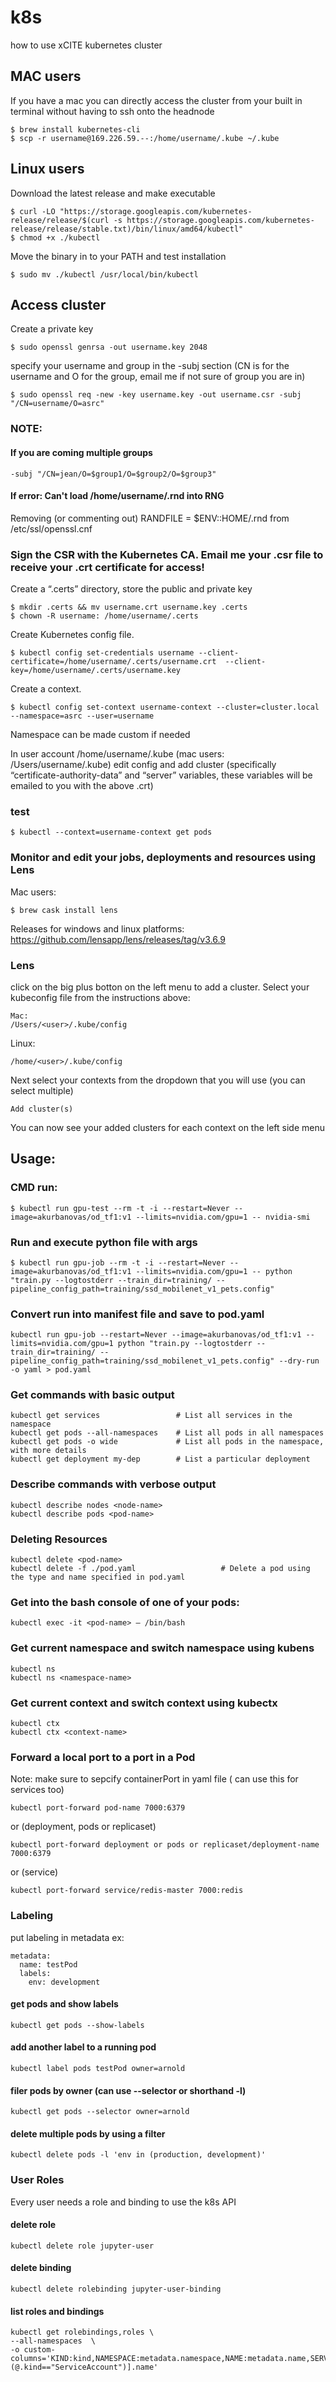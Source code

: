 # k8s
how to use xCITE kubernetes cluster 

## MAC users
If you have a mac you can directly access the cluster from your built in terminal without having to ssh onto the headnode
```
$ brew install kubernetes-cli
$ scp -r username@169.226.59.--:/home/username/.kube ~/.kube
```

## Linux users
Download the latest release and make executable
```
$ curl -LO "https://storage.googleapis.com/kubernetes-release/release/$(curl -s https://storage.googleapis.com/kubernetes-release/release/stable.txt)/bin/linux/amd64/kubectl"
$ chmod +x ./kubectl
```
Move the binary in to your PATH and test installation
```
$ sudo mv ./kubectl /usr/local/bin/kubectl
```

## Access cluster
Create a private key 
```
$ sudo openssl genrsa -out username.key 2048
```
specify your username and group in the -subj section (CN is for the username and O for the group, email me if not sure of group you are in)
```
$ sudo openssl req -new -key username.key -out username.csr -subj "/CN=username/O=asrc"
```
### NOTE:
#### If you are coming multiple groups
``` 
-subj "/CN=jean/O=$group1/O=$group2/O=$group3" 
```
#### If error: Can't load /home/username/.rnd into RNG
Removing (or commenting out) RANDFILE = $ENV::HOME/.rnd from /etc/ssl/openssl.cnf

### Sign the CSR with the Kubernetes CA. Email me your .csr file to receive your .crt certificate for access!

Create a “.certs” directory, store the public and private key
```
$ mkdir .certs && mv username.crt username.key .certs
$ chown -R username: /home/username/.certs
```
Create Kubernetes config file.
```
$ kubectl config set-credentials username --client-certificate=/home/username/.certs/username.crt  --client-key=/home/username/.certs/username.key
```
Create a context.
```
$ kubectl config set-context username-context --cluster=cluster.local --namespace=asrc --user=username
```
Namespace can be made custom if needed

In user account /home/username/.kube (mac users: /Users/username/.kube) edit config and add cluster (specifically “certificate-authority-data” and “server” variables, these variables will be emailed to you with the above .crt)

### test
```
$ kubectl --context=username-context get pods
```

### Monitor and edit your jobs, deployments and resources using Lens
Mac users:
```
$ brew cask install lens
```
Releases for windows and linux platforms: 
https://github.com/lensapp/lens/releases/tag/v3.6.9

### Lens
click on the big plus botton on the left menu to add a cluster. Select your kubeconfig file from the instructions above:
```
Mac:
/Users/<user>/.kube/config
```
Linux:
```
/home/<user>/.kube/config
```
Next select your contexts from the dropdown that you will use (you can select multiple)
```
Add cluster(s)
```
You can now see your added clusters for each context on the left side menu

## Usage:
### CMD run:
```
$ kubectl run gpu-test --rm -t -i --restart=Never --image=akurbanovas/od_tf1:v1 --limits=nvidia.com/gpu=1 -- nvidia-smi
```

### Run and execute python file with args
```
$ kubectl run gpu-job --rm -t -i --restart=Never --image=akurbanovas/od_tf1:v1 --limits=nvidia.com/gpu=1 -- python "train.py --logtostderr --train_dir=training/ --pipeline_config_path=training/ssd_mobilenet_v1_pets.config"
```

### Convert run into manifest file and save to pod.yaml
```
kubectl run gpu-job --restart=Never --image=akurbanovas/od_tf1:v1 --limits=nvidia.com/gpu=1 python "train.py --logtostderr --train_dir=training/ --pipeline_config_path=training/ssd_mobilenet_v1_pets.config" --dry-run -o yaml > pod.yaml
```

### Get commands with basic output
```
kubectl get services                 # List all services in the namespace
kubectl get pods --all-namespaces    # List all pods in all namespaces
kubectl get pods -o wide             # List all pods in the namespace, with more details
kubectl get deployment my-dep        # List a particular deployment
```

### Describe commands with verbose output
```
kubectl describe nodes <node-name>
kubectl describe pods <pod-name>
```

### Deleting Resources
```
kubectl delete <pod-name>
kubectl delete -f ./pod.yaml                   # Delete a pod using the type and name specified in pod.yaml
```

### Get into the bash console of one of your pods:
```
kubectl exec -it <pod-name> — /bin/bash
```

### Get current namespace and switch namespace using kubens
```
kubectl ns
kubectl ns <namespace-name>
```

### Get current context and switch context using kubectx
```
kubectl ctx
kubectl ctx <context-name>
```
### Forward a local port to a port in a Pod 
Note: make sure to sepcify containerPort in yaml file ( can use this for services too)
```
kubectl port-forward pod-name 7000:6379
```
or (deployment, pods or replicaset)
```
kubectl port-forward deployment or pods or replicaset/deployment-name 7000:6379
```
or (service)
```
kubectl port-forward service/redis-master 7000:redis
```

### Labeling
put labeling in metadata ex:
```
metadata:
  name: testPod
  labels:
    env: development
```
#### get pods and show labels
```
kubectl get pods --show-labels
```
#### add another label to a running pod
```
kubectl label pods testPod owner=arnold
```
#### filer pods by owner (can use --selector or shorthand -l)
```
kubectl get pods --selector owner=arnold
```
#### delete multiple pods by using a filter 
```
kubectl delete pods -l 'env in (production, development)'
```

### User Roles
Every user needs a role and binding to use the k8s API
#### delete role
```
kubectl delete role jupyter-user
```
#### delete binding
```
kubectl delete rolebinding jupyter-user-binding
```
#### list roles and bindings 
```
kubectl get rolebindings,roles \
--all-namespaces  \
-o custom-columns='KIND:kind,NAMESPACE:metadata.namespace,NAME:metadata.name,SERVICE_ACCOUNTS:subjects[?(@.kind=="ServiceAccount")].name'
```
